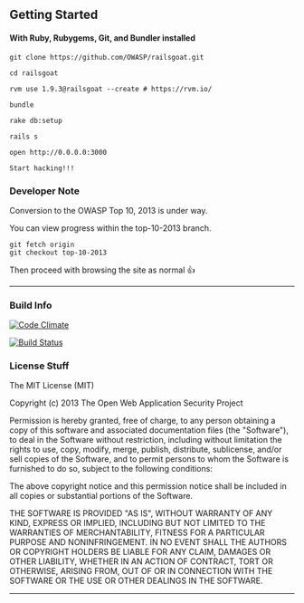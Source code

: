## Getting Started ##
#### With Ruby, Rubygems, Git, and Bundler installed ####

	git clone https://github.com/OWASP/railsgoat.git

	cd railsgoat

	rvm use 1.9.3@railsgoat --create # https://rvm.io/

	bundle

	rake db:setup

	rails s

	open http://0.0.0.0:3000

	Start hacking!!!

### Developer Note ###
<p/>
Conversion to the OWASP Top 10, 2013 is under way. 

You can view progress within the top-10-2013 branch.

    git fetch origin
    git checkout top-10-2013
Then proceed with browsing the site as normal :thumbsup:
<hr/>

### Build Info ###

[![Code Climate](https://codeclimate.com/github/OWASP/railsgoat.png)](https://codeclimate.com/github/OWASP/railsgoat)

[![Build Status](https://travis-ci.org/mccabe615/railsgoat.png?branch=master)](https://travis-ci.org/mccabe615/railsgoat)

### License Stuff ###

The MIT License (MIT)

Copyright (c) 2013  The Open Web Application Security Project

Permission is hereby granted, free of charge, to any person obtaining a copy
of this software and associated documentation files (the "Software"), to deal
in the Software without restriction, including without limitation the rights
to use, copy, modify, merge, publish, distribute, sublicense, and/or sell
copies of the Software, and to permit persons to whom the Software is
furnished to do so, subject to the following conditions:

The above copyright notice and this permission notice shall be included in
all copies or substantial portions of the Software.

THE SOFTWARE IS PROVIDED "AS IS", WITHOUT WARRANTY OF ANY KIND, EXPRESS OR
IMPLIED, INCLUDING BUT NOT LIMITED TO THE WARRANTIES OF MERCHANTABILITY,
FITNESS FOR A PARTICULAR PURPOSE AND NONINFRINGEMENT. IN NO EVENT SHALL THE
AUTHORS OR COPYRIGHT HOLDERS BE LIABLE FOR ANY CLAIM, DAMAGES OR OTHER
LIABILITY, WHETHER IN AN ACTION OF CONTRACT, TORT OR OTHERWISE, ARISING FROM,
OUT OF OR IN CONNECTION WITH THE SOFTWARE OR THE USE OR OTHER DEALINGS IN
THE SOFTWARE.

<hr/>
